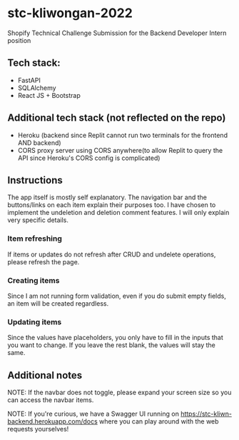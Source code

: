 # stc-kliwongan-2022
Shopify Technical Challenge Submission for the Backend Developer Intern position

## Tech stack:
- FastAPI
- SQLAlchemy
- React JS + Bootstrap

## Additional tech stack (not reflected on the repo)
- Heroku (backend since Replit cannot run two terminals for the frontend AND backend)
- CORS proxy server using CORS anywhere(to allow Replit to query the API since Heroku's CORS config is complicated)

## Instructions

The app itself is mostly self explanatory. The navigation bar and the buttons/links on each item explain their purposes too.
I have chosen to implement the undeletion and deletion comment features.
I will only explain very specific details.

### Item refreshing

If items or updates do not refresh after CRUD and undelete operations, please refresh the page.

### Creating items

Since I am not running form validation, even if you do submit empty fields, an item will be created regardless.

### Updating items

Since the values have placeholders, you only have to fill in the inputs that you want to change.
If you leave the rest blank, the values will stay the same.

## Additional notes

NOTE: If the navbar does not toggle, please expand your screen size so you can access the navbar items.

NOTE: If you're curious, we have a Swagger UI running on
https://stc-kliwn-backend.herokuapp.com/docs where you can play around with the web requests yourselves!
